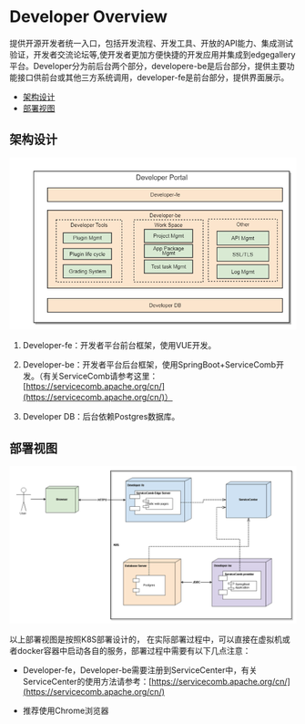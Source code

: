 Developer Overview
============


提供开源开发者统一入口，包括开发流程、开发工具、开放的API能力、集成测试验证，开发者交流论坛等,使开发者更加方便快捷的开发应用并集成到edgegallery平台。Developer分为前后台两个部分，developere-be是后台部分，提供主要功能接口供前台或其他三方系统调用，developer-fe是前台部分，提供界面展示。
*   [架构设计](#id-开发者平台（DeveloperPortal）-架构设计)
*   [部署视图](#id-开发者平台（DeveloperPortal）-部署视图)

架构设计
----

![](/uploads/images/2021/cor2020/150137_dd5a244e_5504908.png "架构设计.png")

1.  Developer-fe：开发者平台前台框架，使用VUE开发。
    
2.  Developer-be：开发者平台后台框架，使用SpringBoot+ServiceComb开发。（有关ServiceComb请参考这里：[https://servicecomb.apache.org/cn/](https://servicecomb.apache.org/cn/)）
    
3.  Developer DB：后台依赖Postgres数据库。
    

部署视图
----

![](/uploads/images/2021/cor2020/150201_343f1fd8_5504908.png "部署视图.png")

以上部署视图是按照K8S部署设计的， 在实际部署过程中，可以直接在虚拟机或者docker容器中启动各自的服务，部署过程中需要有以下几点注意：

*   Developer-fe，Developer-be需要注册到ServiceCenter中，有关ServiceCenter的使用方法请参考：[https://servicecomb.apache.org/cn/](https://servicecomb.apache.org/cn/)
    
*   推荐使用Chrome浏览器


